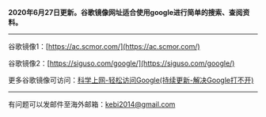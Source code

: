 **2020年6月27日更新。谷歌镜像网址适合使用google进行简单的搜索、查阅资料。** 

***

谷歌镜像1：[https://ac.scmor.com/](https://ac.scmor.com/)

谷歌镜像2：[https://siguso.com/google/](https://siguso.com/google/)

更多谷歌镜像可访问：[科学上网-轻松访问Google(持续更新-解决Google打不开)](http://coderschool.cn/1853.html)


***

有问题可以发邮件至海外邮箱：kebi2014@gmail.com